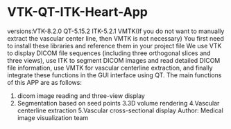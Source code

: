# VTK-QT-ITK-Heart-App
versions:VTK-8.2.0 QT-5.15.2 ITK-5.2.1 VMTK(If you do not want to manually extract the vascular center line, then VMTK is not necessary)
You first need to install these libraries and reference them in your project file
We use VTK to display DICOM file sequences (including three orthogonal slices and three views), use ITK to segment DICOM images and read detailed DICOM file information, use VMTK for vascular centerline extraction, and finally integrate these functions in the GUI interface using QT.
The main functions of this APP are as follows: 
1. dicom image reading and three-view display 
2. Segmentation based on seed points 
3.3D volume rendering
4.Vascular centerline extraction
5.Vascular cross-sectional display
Author: Medical image visualization team
